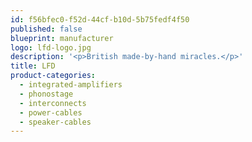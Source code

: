 ```yaml
---
id: f56bfec0-f52d-44cf-b10d-5b75fedf4f50
published: false
blueprint: manufacturer
logo: lfd-logo.jpg
description: '<p>British made-by-hand miracles.</p>'
title: LFD
product-categories:
  - integrated-amplifiers
  - phonostage
  - interconnects
  - power-cables
  - speaker-cables
---
```

